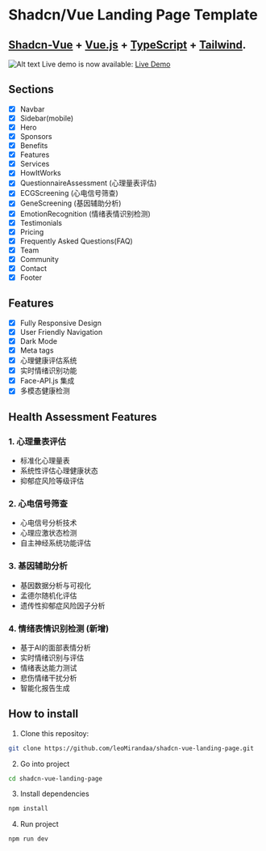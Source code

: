 # Shadcn/Vue Landing Page Template

## <a href="https://www.shadcn-vue.com/" target="_blank">Shadcn-Vue</a> + <a href="https://vuejs.org/" target="_blank">Vue.js</a> + <a href="https://www.typescriptlang.org/" target="_blank">TypeScript</a> + <a href="https://tailwindcss.com/" target="_blank">Tailwind</a>.

![Alt text](./public/demo-img.jpg)
Live demo is now available: <a href="https://shadcn-vue-landing-page.vercel.app" target="_blank">Live Demo</a>

## Sections

- [x] Navbar
- [x] Sidebar(mobile)
- [x] Hero
- [x] Sponsors
- [x] Benefits
- [x] Features
- [x] Services
- [x] HowItWorks
- [x] QuestionnaireAssessment (心理量表评估)
- [x] ECGScreening (心电信号筛查)
- [x] GeneScreening (基因辅助分析)
- [x] EmotionRecognition (情绪表情识别检测)
- [x] Testimonials
- [x] Pricing
- [x] Frequently Asked Questions(FAQ)
- [x] Team
- [x] Community
- [x] Contact
- [x] Footer

## Features

- [x] Fully Responsive Design
- [x] User Friendly Navigation
- [x] Dark Mode
- [x] Meta tags
- [x] 心理健康评估系统
- [x] 实时情绪识别功能
- [x] Face-API.js 集成
- [x] 多模态健康检测

## Health Assessment Features

### 1. 心理量表评估
- 标准化心理量表
- 系统性评估心理健康状态
- 抑郁症风险等级评估

### 2. 心电信号筛查
- 心电信号分析技术
- 心理应激状态检测
- 自主神经系统功能评估

### 3. 基因辅助分析
- 基因数据分析与可视化
- 孟德尔随机化评估
- 遗传性抑郁症风险因子分析

### 4. 情绪表情识别检测 (新增)
- 基于AI的面部表情分析
- 实时情绪识别与评估
- 情绪表达能力测试
- 悲伤情绪干扰分析
- 智能化报告生成

## How to install

1. Clone this repositoy:

```bash
git clone https://github.com/leoMirandaa/shadcn-vue-landing-page.git
```

2. Go into project

```bash
cd shadcn-vue-landing-page
```

3. Install dependencies

```bash
npm install
```

4. Run project

```bash
npm run dev
```
